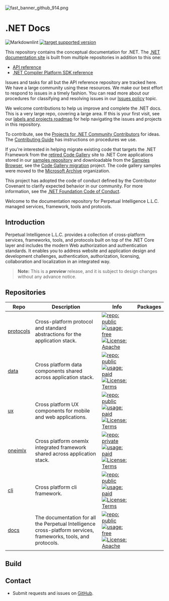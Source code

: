 ![fast_banner_github_914.png](https://en.gravatar.com/userimage/152742631/4ab9cb340649391354d65b592b744114.png)


# .NET Docs

![Markdownlint](https://github.com/dotnet/docs/workflows/Markdownlint/badge.svg) [![target supported version](https://github.com/dotnet/docs/actions/workflows/version-sweep.yml/badge.svg)](https://github.com/dotnet/docs/actions/workflows/version-sweep.yml)

This repository contains the conceptual documentation for .NET. The [.NET documentation site](https://docs.microsoft.com/dotnet) is built from multiple repositories in addition to this one:

- [API reference](https://github.com/dotnet/dotnet-api-docs)
- [.NET Compiler Platform SDK reference](https://github.com/dotnet/roslyn-api-docs)

Issues and tasks for all but the API reference repository are tracked here. We have a large community using these resources. We make our best effort to respond to issues in a timely fashion. You can read more about our procedures for classifying and resolving issues in our [Issues policy](issues-policy.md) topic.

We welcome contributions to help us improve and complete the .NET docs. This is a very large repo, covering a large area. If this is your first visit, see our [labels and projects roadmap](styleguide/labels-projects.md) for help navigating the issues and projects in this repository.

To contribute, see the [Projects for .NET Community Contributors](https://github.com/dotnet/docs/projects/35) for ideas. The [Contributing Guide](CONTRIBUTING.md) has instructions on procedures we use.

If you're interested in helping migrate existing code that targets the .NET Framework from the [retired Code Gallery](https://docs.microsoft.com/teamblog/msdn-code-gallery-retired) site to .NET Core applications stored in our [samples repository](https://github.com/dotnet/samples) and downloadable from the [Samples Browser](https://docs.microsoft.com/samples/browse), see the [Code Gallery migration](https://github.com/dotnet/docs/projects/88) project. The code gallery samples were moved to the [Microsoft Archive](https://github.com/microsoftarchive?q=msdn-code-gallery) organization.

This project has adopted the code of conduct defined by the Contributor Covenant
to clarify expected behavior in our community.
For more information, see the [.NET Foundation Code of Conduct](https://dotnetfoundation.org/code-of-conduct).





Welcome to the documentation repository for Perpetual Intelligence L.L.C. managed services, framework, tools and protocols.

## Introduction
Perpetual Intelligence L.L.C. provides a collection of cross-platform services, frameworks, tools, and protocols built on top of the .NET Core layer and includes the modern Web authorization and authentication standards. It enables you to address website and application design and development challenges, authentication, authorization, licensing, collaboration and localization in an integrated way.

> **Note:** This is a ***preview*** release, and it is subject to design changes without any advance notice.

## Repositories
|Repo|Description|Info|Packages|
|----|-----------|----|--------|
|[protocols](https://github.com/perpetualintelligence/protocols)|Cross-platform protocol and standard abstractions for the application stack.|[![repo: public](https://img.shields.io/badge/repo-public-green)]() [![usage: free](https://img.shields.io/badge/usage-free-green)]() [![License: Apache](https://img.shields.io/badge/License-Apache-blue.svg)](https://www.apache.org/licenses/LICENSE-2.0)
|[data](https://github.com/perpetualintelligence/data)|Cross platform data components shared across application stack.|[![repo: public](https://img.shields.io/badge/repo-public-yellow)]() [![usage: paid](https://img.shields.io/badge/usage-paid-red)]() [![License: Terms](https://img.shields.io/badge/License-Terms-blue.svg)](https://perpetualintelligence.azurewebsites.net/legal/terms)
|[ux](https://github.com/perpetualintelligence/ux)|Cross platform UX components for mobile and web applications.|[![repo: public](https://img.shields.io/badge/repo-public-yellow)]() [![usage: paid](https://img.shields.io/badge/usage-paid-red)]() [![License: Terms](https://img.shields.io/badge/License-Terms-blue.svg)](https://perpetualintelligence.azurewebsites.net/legal/terms)
|[oneimlx](https://github.com/perpetualintelligence/oneimlx)|Cross platform onemlx integrated framework shared across application stack.|[![repo: private](https://img.shields.io/badge/repo-private-red)]() [![usage: paid](https://img.shields.io/badge/usage-paid-red)]() [![License: Terms](https://img.shields.io/badge/License-terms-blue.svg)](https://perpetualintelligence.azurewebsites.net/legal/terms)
|[cli](https://github.com/perpetualintelligence/cli)|Cross platform cli framework.|[![repo: public](https://img.shields.io/badge/repo-public-green)]() [![usage: paid](https://img.shields.io/badge/usage-paid-red)]() [![License: Terms](https://img.shields.io/badge/License-terms-blue.svg)](https://perpetualintelligence.azurewebsites.net/legal/terms)
|[docs](https://github.com/perpetualintelligence/docs)|The documentation for all the Perpetual Intelligence  cross-platform services, frameworks, tools, and protocols.|[![repo: public](https://img.shields.io/badge/repo-public-green)]() [![usage: free](https://img.shields.io/badge/usage-free-green)]() [![License: Apache](https://img.shields.io/badge/License-Apache-blue.svg)](https://www.apache.org/licenses/LICENSE-2.0)


## Build

## Contact

* Submit requests and issues on [GitHub](https://github.com/perpetualintelligence/protocols/issues).


